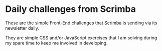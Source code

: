# Daily challenges from Scrimba

These are the simple Front-End challenges that [Scrimba](https://scrimba.com/) is sending via its newsletter daily.

They are simple CSS and/or JavaScript exercises that I am solving during my spare time to keep me involved in developing.
